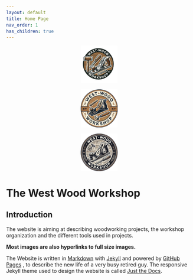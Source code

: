 ```yaml
---
layout: default
title: Home Page
nav_order: 1
has_children: true
---
```


<p align="center"> <img src="media/www_logo.png" width="20%" height="20%"/> </p>

<p align="center"> <img src="media/www-logo-1.png" width="20%" height="20%"/> </p>

<p align="center"> <img src="media/www-logo-2.png" width="20%" height="20%"/> </p>

#  The West Wood Workshop

## Introduction

The website is aiming at describing woodworking projects, 
the workshop organization and the different tools used in projects. 

__Most images are also hyperlinks to full size images.__

The Website is written in [Markdown](https://www.markdownguide.org/)  with 
[Jekyll](https://jekyllrb.com/)  and powered by [GitHub Pages](https://pages.github.com/) ,
to describe the new life of a very busy retired guy. The responsive Jekyll theme 
used to design the website is called [Just the Docs](https://just-the-docs.com/). 



